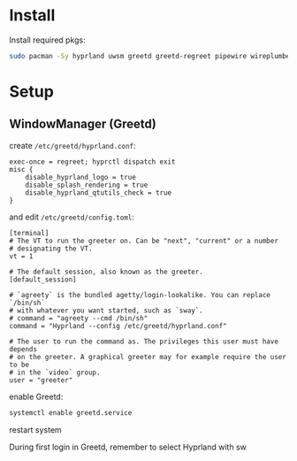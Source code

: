 # Install

Install required pkgs:
```bash
sudo pacman -Sy hyprland uwsm greetd greetd-regreet pipewire wireplumber xdg-desktop-portal-hyprland brightnessctl hyprpaper hyprpicker hypridle hyprlock hyprcursor hyprpolkitagent hyprsunset mako hyprland-qt-support hyprutils hyprland-qtutils qt5-wayland qt6-wayland waybar wofi cliphist network-manager-applet udiskie kitty
```

# Setup

## WindowManager (Greetd)
create `/etc/greetd/hyprland.conf`:
```
exec-once = regreet; hyprctl dispatch exit
misc {
	disable_hyprland_logo = true
	disable_splash_rendering = true
	disable_hyprland_qtutils_check = true
}
```

and edit `/etc/greetd/config.toml`:
```
[terminal]
# The VT to run the greeter on. Can be "next", "current" or a number
# designating the VT.
vt = 1

# The default session, also known as the greeter.
[default_session]

# `agreety` is the bundled agetty/login-lookalike. You can replace `/bin/sh`
# with whatever you want started, such as `sway`.
# command = "agreety --cmd /bin/sh"
command = "Hyprland --config /etc/greetd/hyprland.conf"

# The user to run the command as. The privileges this user must have depends
# on the greeter. A graphical greeter may for example require the user to be
# in the `video` group.
user = "greeter"
```

enable Greetd:
```bash
systemctl enable greetd.service
```

restart system

During first login in Greetd, remember to select Hyprland with sw

